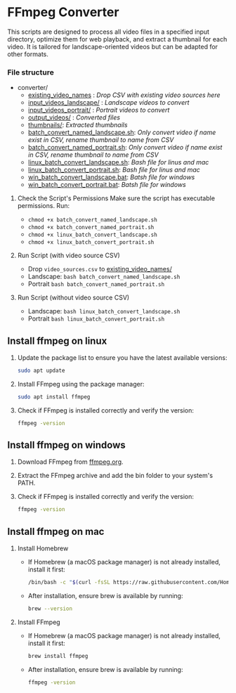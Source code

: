 # FFmpeg Converter

This scripts are designed to process all video files in a specified input directory, optimize them for web playback, and extract a thumbnail for each video. It is tailored for landscape-oriented videos but can be adapted for other formats.

### File structure

- converter/
    - [existing_video_names](./existing_video_names) : *Drop CSV with existing video sources here*
    - [input_videos_landscape/](./input_videos_landscape) : *Landscape videos to convert*
    - [input_videos_portrait/](./input_videos_portrait) : *Portrait videos to convert*
    - [output_videos/](./output_videos) : *Converted files*
    - [thumbnails/](./thumbnails): *Extracted thumbnails*
    - [batch_convert_named_landscape.sh](./batch_convert_named_landscape.sh): *Only convert video if name exist in CSV, rename thumbnail to name from CSV*
    - [batch_convert_named_portrait.sh](./batch_convert_named_portrait.sh): *Only convert video if name exist in CSV, rename thumbnail to name from CSV*
    - [linux_batch_convert_landscape.sh](./linux_batch_convert_landscape.sh): *Bash file for linus and mac*
    - [linux_batch_convert_portrait.sh](./linux_batch_convert_portrait.sh): *Bash file for linus and mac*
    - [win_batch_convert_landscape.bat](./win_batch_convert_landscape.bat): *Batsh file for windows*
    - [win_batch_convert_portrait.bat](./win_batch_convert_portrait.bat): *Batsh file for windows*

1. Check the Script's Permissions
Make sure the script has executable permissions. Run:
    - `chmod +x batch_convert_named_landscape.sh`
    - `chmod +x batch_convert_named_portrait.sh`
    - `chmod +x linux_batch_convert_landscape.sh`
    - `chmod +x linux_batch_convert_portrait.sh`

2. Run Script (with video source CSV)
    - Drop `video_sources.csv` to [existing_video_names/](./existing_video_names)
    - Landscape: `bash batch_convert_named_landscape.sh`
    - Portrait `bash batch_convert_named_portrait.sh`

3. Run Script (without video source CSV)
    - Landscape: `bash linux_batch_convert_landscape.sh`
    - Portrait `bash linux_batch_convert_portrait.sh`




## Install ffmpeg on linux

1.  Update the package list to ensure you have the latest available versions:
    ```bash
    sudo apt update
     ```
2.  Install FFmpeg using the package manager:
    ```bash
    sudo apt install ffmpeg
     ```
3.  Check if FFmpeg is installed correctly and verify the version:
    ```bash
    ffmpeg -version
     ```

## Install ffmpeg on windows

1. Download FFmpeg from [ffmpeg.org](https://ffmpeg.org).

2. Extract the FFmpeg archive and add the bin folder to your system's PATH.

3.  Check if FFmpeg is installed correctly and verify the version:
    ```bash
    ffmpeg -version
     ```

## Install ffmpeg on mac

1.  Install Homebrew
    - If Homebrew (a macOS package manager) is not already installed, install it first:
        ```bash
        /bin/bash -c "$(curl -fsSL https://raw.githubusercontent.com/Homebrew/install/HEAD/install.sh)"
        ```

    - After installation, ensure brew is available by running: 

        ```bash
        brew --version
        ```

2.  Install FFmpeg
    - If Homebrew (a macOS package manager) is not already installed, install it first:
        ```bash
        brew install ffmpeg
        ```

    - After installation, ensure brew is available by running: 

        ```bash
        ffmpeg -version
        ```
